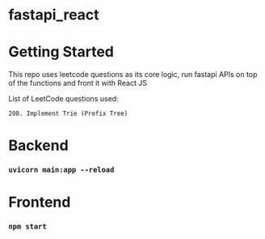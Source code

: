 # fastapi_react

# Getting Started

This repo uses leetcode questions as its core logic, run fastapi APIs on top of the functions and front it with React JS

List of LeetCode questions used:

```208. Implement Trie (Prefix Tree)```

# Backend

### `uvicorn main:app --reload`

# Frontend

### `npm start`